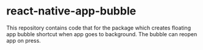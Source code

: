 # react-native-app-bubble
This repository contains code that for the package which creates floating app bubble shortcut when app goes to background. The bubble can reopen app on press.
